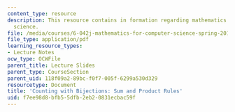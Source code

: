 ```yaml
---
content_type: resource
description: This resource contains in formation regarding mathematics for computer
  science.
file: /media/courses/6-042j-mathematics-for-computer-science-spring-2015/f7ee98d8bfb55dfb2eb20831ecbac59f_MIT6_042JS16_SumProduct.pdf
file_type: application/pdf
learning_resource_types:
- Lecture Notes
ocw_type: OCWFile
parent_title: Lecture Slides
parent_type: CourseSection
parent_uid: 118f09a2-89bc-f0f7-005f-6299a530d329
resourcetype: Document
title: 'Counting with Bijections: Sum and Product Rules'
uid: f7ee98d8-bfb5-5dfb-2eb2-0831ecbac59f
---
```

